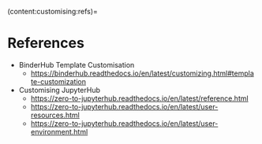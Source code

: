 (content:customising:refs)=
# References

- BinderHub Template Customisation
  - <https://binderhub.readthedocs.io/en/latest/customizing.html#template-customization>
- Customising JupyterHub
  - <https://zero-to-jupyterhub.readthedocs.io/en/latest/reference.html>
  - <https://zero-to-jupyterhub.readthedocs.io/en/latest/user-resources.html>
  - <https://zero-to-jupyterhub.readthedocs.io/en/latest/user-environment.html>
